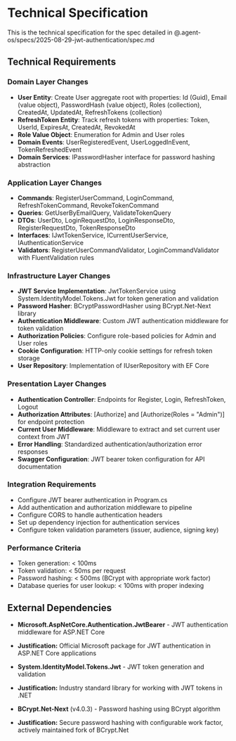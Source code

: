 # Technical Specification

This is the technical specification for the spec detailed in @.agent-os/specs/2025-08-29-jwt-authentication/spec.md

## Technical Requirements

### Domain Layer Changes
- **User Entity**: Create User aggregate root with properties: Id (Guid), Email (value object), PasswordHash (value object), Roles (collection), CreatedAt, UpdatedAt, RefreshTokens (collection)
- **RefreshToken Entity**: Track refresh tokens with properties: Token, UserId, ExpiresAt, CreatedAt, RevokedAt
- **Role Value Object**: Enumeration for Admin and User roles
- **Domain Events**: UserRegisteredEvent, UserLoggedInEvent, TokenRefreshedEvent
- **Domain Services**: IPasswordHasher interface for password hashing abstraction

### Application Layer Changes
- **Commands**: RegisterUserCommand, LoginCommand, RefreshTokenCommand, RevokeTokenCommand
- **Queries**: GetUserByEmailQuery, ValidateTokenQuery
- **DTOs**: UserDto, LoginRequestDto, LoginResponseDto, RegisterRequestDto, TokenResponseDto
- **Interfaces**: IJwtTokenService, ICurrentUserService, IAuthenticationService
- **Validators**: RegisterUserCommandValidator, LoginCommandValidator with FluentValidation rules

### Infrastructure Layer Changes
- **JWT Service Implementation**: JwtTokenService using System.IdentityModel.Tokens.Jwt for token generation and validation
- **Password Hasher**: BCryptPasswordHasher using BCrypt.Net-Next library
- **Authentication Middleware**: Custom JWT authentication middleware for token validation
- **Authorization Policies**: Configure role-based policies for Admin and User roles
- **Cookie Configuration**: HTTP-only cookie settings for refresh token storage
- **User Repository**: Implementation of IUserRepository with EF Core

### Presentation Layer Changes
- **Authentication Controller**: Endpoints for Register, Login, RefreshToken, Logout
- **Authorization Attributes**: [Authorize] and [Authorize(Roles = "Admin")] for endpoint protection
- **Current User Middleware**: Middleware to extract and set current user context from JWT
- **Error Handling**: Standardized authentication/authorization error responses
- **Swagger Configuration**: JWT bearer token configuration for API documentation

### Integration Requirements
- Configure JWT bearer authentication in Program.cs
- Add authentication and authorization middleware to pipeline
- Configure CORS to handle authentication headers
- Set up dependency injection for authentication services
- Configure token validation parameters (issuer, audience, signing key)

### Performance Criteria
- Token generation: < 100ms
- Token validation: < 50ms per request
- Password hashing: < 500ms (BCrypt with appropriate work factor)
- Database queries for user lookup: < 100ms with proper indexing

## External Dependencies

- **Microsoft.AspNetCore.Authentication.JwtBearer** - JWT authentication middleware for ASP.NET Core
- **Justification:** Official Microsoft package for JWT authentication in ASP.NET Core applications

- **System.IdentityModel.Tokens.Jwt** - JWT token generation and validation
- **Justification:** Industry standard library for working with JWT tokens in .NET

- **BCrypt.Net-Next** (v4.0.3) - Password hashing using BCrypt algorithm
- **Justification:** Secure password hashing with configurable work factor, actively maintained fork of BCrypt.Net